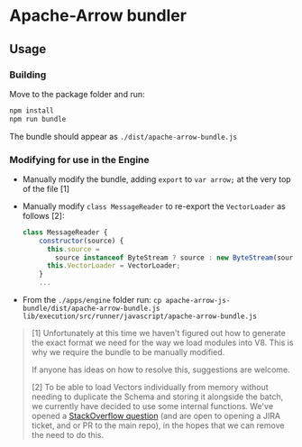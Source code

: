 # Apache-Arrow bundler

## Usage

### Building

Move to the package folder and run:

```sh
npm install
npm run bundle
```

The bundle should appear as `./dist/apache-arrow-bundle.js`

### Modifying for use in the Engine

- Manually modify the bundle, adding `export` to `var arrow;` at the very top of the file [1]
- Manually modify `class MessageReader` to re-export the `VectorLoader` as follows [2]:

  ```javascript
  class MessageReader {
      constructor(source) {
        this.source =
          source instanceof ByteStream ? source : new ByteStream(source);
        this.VectorLoader = VectorLoader;
      }
      ...
  ```

- From the `./apps/engine` folder run:
  `cp apache-arrow-js-bundle/dist/apache-arrow-bundle.js lib/execution/src/runner/javascript/apache-arrow-bundle.js`

> [1] Unfortunately at this time we haven't figured out how to generate the exact format we need for the way we load modules into V8.
> This is why we require the bundle to be manually modified.
>
> If anyone has ideas on how to resolve this, suggestions are welcome.
>
> [2] To be able to load Vectors individually from memory without needing to duplicate the Schema and storing it alongside the batch, we currently have decided to use some internal functions.
> We've opened a [StackOverflow question](https://stackoverflow.com/questions/71145338/is-there-a-way-to-read-a-recordbatch-from-bytes-and-pass-in-the-schema-directly) (and are open to opening a JIRA ticket, and or PR to the main repo), in the hopes that we can remove the need to do this.
